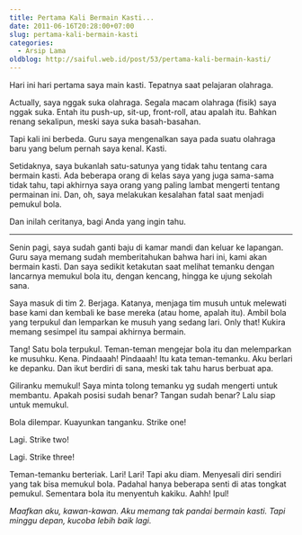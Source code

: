 ```yaml
---
title: Pertama Kali Bermain Kasti...
date: 2011-06-16T20:28:00+07:00
slug: pertama-kali-bermain-kasti
categories:
  - Arsip Lama
oldblog: http://saiful.web.id/post/53/pertama-kali-bermain-kasti/
---
```


Hari ini hari pertama saya main kasti. Tepatnya saat pelajaran olahraga.

Actually, saya nggak suka olahraga. Segala macam olahraga (fisik) saya nggak suka. Entah itu push-up, sit-up, front-roll, atau apalah itu. Bahkan renang sekalipun, meski saya suka basah-basahan.

Tapi kali ini berbeda. Guru saya mengenalkan saya pada suatu olahraga baru yang belum pernah saya kenal. Kasti.

Setidaknya, saya bukanlah satu-satunya yang tidak tahu tentang cara bermain kasti. Ada beberapa orang di kelas saya yang juga sama-sama tidak tahu, tapi akhirnya saya orang  yang paling lambat mengerti tentang permainan ini. Dan, oh, saya melakukan kesalahan fatal saat menjadi pemukul bola.

Dan inilah ceritanya, bagi Anda yang ingin tahu.

<!--more-->

***

Senin pagi, saya sudah ganti baju di kamar mandi dan keluar ke lapangan. Guru saya memang sudah memberitahukan bahwa hari ini, kami akan bermain kasti. Dan saya sedikit ketakutan saat melihat temanku dengan lancarnya memukul bola itu, dengan kencang, hingga ke ujung sekolah sana.

Saya masuk di tim 2. Berjaga. Katanya, menjaga tim musuh untuk melewati base kami dan kembali ke base mereka (atau home, apalah itu). Ambil bola yang terpukul dan lemparkan ke musuh yang sedang lari. Only that! Kukira memang sesimpel itu sampai akhirnya bermain.

Tang! Satu bola terpukul. Teman-teman mengejar bola itu dan melemparkan ke musuhku. Kena. Pindaaah! Pindaaah! Itu kata teman-temanku. Aku berlari ke depanku. Dan ikut berdiri di sana, meski tak tahu harus berbuat apa.

Giliranku memukul! Saya minta tolong temanku yg sudah mengerti untuk membantu. Apakah posisi sudah benar? Tangan sudah benar? Lalu siap untuk memukul.

Bola dilempar. Kuayunkan tanganku. Strike one!

Lagi. Strike two!

Lagi. Strike three!

Teman-temanku berteriak. Lari! Lari! Tapi aku diam. Menyesali diri sendiri yang tak bisa memukul bola. Padahal hanya beberapa senti di atas tongkat pemukul. Sementara bola itu menyentuh kakiku. Aahh! Ipul!

_Maafkan aku, kawan-kawan. Aku memang tak pandai bermain kasti. Tapi minggu depan, kucoba lebih baik lagi._  
